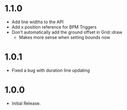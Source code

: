 # 1.1.0
- Add line widths to the API
- Add x position reference for BPM Triggers
- Don't automatically add the ground offset in Grid::draw 
    - Makes more sense when setting bounds now

# 1.0.1
- Fixed a bug with duration line updating

# 1.0.0
- Initial Release.
